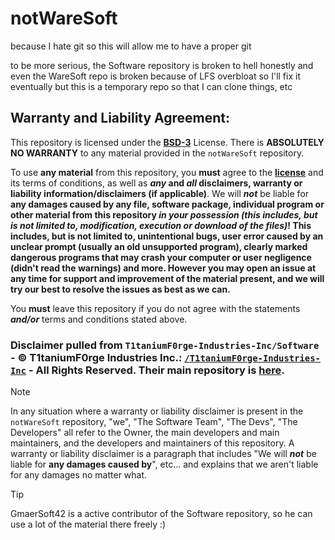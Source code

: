 # notWareSoft
because I hate git so this will allow me to have a proper git

to be more serious, the Software repository is broken to hell honestly and even the WareSoft repo is broken because of LFS overbloat so I'll fix it eventually but this is a temporary repo so that I can clone things, etc


## Warranty and Liability Agreement:

This repository is licensed under the </ins>**[BSD-3](/LICENSE)**</ins> License.  There is **ABSOLUTELY NO WARRANTY** to any material provided in the `notWareSoft` repository.

To use **any material** from this repository, you **must** agree to the **[license](/LICENSE)** and its terms of conditions, as well as ***any* and *all* disclaimers, warranty or liability information/disclaimers (if applicable)**. We will ***not*** be liable for **any damages caused by any file, software package, individual program or other material from this repository *in your possession (this includes, but is not limited to, modification, execution or download of the files)*! This includes, but is not limited to, unintentional bugs, user error caused by an unclear prompt (usually an old unsupported program), clearly marked dangerous programs that may crash your computer or user negligence (didn't read the warnings) and more. However you may open an issue at any time for support and improvement of the material present, and we will try our best to resolve the issues as best as we can.**

You **must** leave this repository if you do not agree with the statements ***and/or*** terms and conditions stated above.

### Disclaimer pulled from `T1taniumF0rge-Industries-Inc/Software` - © T1taniumF0rge Industries Inc.: [`/T1taniumF0rge-Industries-Inc`](https://github.com/T1taniumF0rge-Industries-Inc) - All Rights Reserved. Their main repository is [here](https://github.com/T1taniumF0rge-Industries-Inc/Software). 

> [!NOTE]
> In any situation where a warranty or liability disclaimer is present in the `notWareSoft` repository, "we", "The Software Team", "The Devs", "The Developers" all refer to the Owner, the main developers and main maintainers, and the developers and maintainers of this repository. A warranty or liability disclaimer is a paragraph that includes "We will ***not*** be liable for **any damages caused by**", etc... and explains that we aren't liable for any damages no matter what. 

> [!TIP]
>
> GmaerSoft42 is a active contributor of the Software repository, so he can use a lot of the material there freely :)

